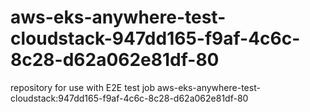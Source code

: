 # aws-eks-anywhere-test-cloudstack-947dd165-f9af-4c6c-8c28-d62a062e81df-80
repository for use with E2E test job aws-eks-anywhere-test-cloudstack:947dd165-f9af-4c6c-8c28-d62a062e81df-80
